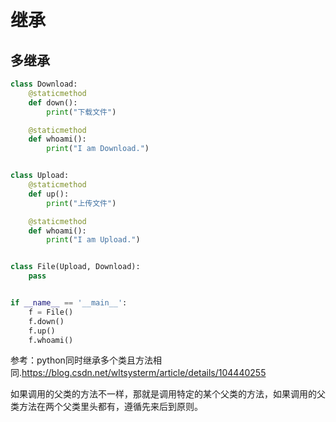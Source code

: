 # 继承

## 多继承

```python
class Download:
    @staticmethod
    def down():
        print("下载文件")

    @staticmethod
    def whoami():
        print("I am Download.")


class Upload:
    @staticmethod
    def up():
        print("上传文件")

    @staticmethod
    def whoami():
        print("I am Upload.")


class File(Upload, Download):
    pass


if __name__ == '__main__':
    f = File()
    f.down()
    f.up()
    f.whoami()
```

参考：python同时继承多个类且方法相同.https://blog.csdn.net/wltsysterm/article/details/104440255

如果调用的父类的方法不一样，那就是调用特定的某个父类的方法，如果调用的父类方法在两个父类里头都有，遵循先来后到原则。

